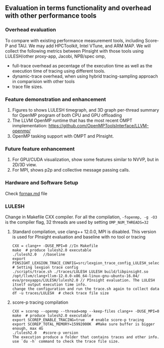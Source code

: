 ## Evaluation in terms functionality and overhead with other performance tools

### Overhead evaluation
To compare with existing performance measurement tools, including Score-P and TAU. We may add HPCToolkit, Intel VTune, and ARM MAP. 
We will collect the following metrics between PInsight with those tools using LULESH/other proxy-app, Jacobi, NPB/spec omp, 
 * full-trace overhead as pecentage of the execution time as well as the execution time of tracing using different tools. 
 * dynamic-trace overhead, when using hybrid tracing-sampling approach in comparision with other tools
 * trace file sizes. 

### Feature demonstration and enhancement
1. Figures to shows LULESH timegraph, and 3D graph per-thread summary for OpenMP program of both CPU and GPU offloading
3. The LLVM OpenMP runtime that has the most recent OMPT inmplementation: https://github.com/OpenMPToolsInterface/LLVM-openmp/
4. OpenMP tasking support with OMPT and PInsight. 

### Future feature enhancement
1. For GPU/CUDA visualization, show some features similar to NVVP, but in 2D/3D view. 
1. For MPI, shows p2p and collective message passing calls.  

### Hardware and Software Setup
Check [fornax.md](fornax.md) file

### LULESH
Change in Makefile CXX compiler. For all the compilation, `-fopenmp, -g -O3` is the compiler flag, 32 threads are used by setting `OMP_NUM_THREADS=32`
1. Standard compilation, use clang++ 12.0.0, MPI is disabled. This version is used for PInsight evaluation and baseline with no tool or tracing

       CXX = clang++ -DUSE_MPI=0 //In Makefile
       make  # produce lulesh2.0 executable
       ./lulesh2.0   //baseline
       export PINSIGHT_LEXGION_TRACE_CONFIG=src/lexgion_trace_config_LULESH_selective.txt # Setting lexgion trace config
       ./scripts/trace.sh ./traces/LULESH LULESH build/libpinsight.so /opt/llvm/clang+llvm-12.0.0-x86_64-linux-gnu-ubuntu-16.04/ eva/proxyapps/LULESH/lulesh2.0 // PInsight evaluation. The LULESH itself output execution time info. 
       change the configuration and run the trace.sh again to collect data
       df -u traces/LULESH  # check trace file size
  
2.  score-p tracing compilation 

        CXX = scorep --openmp --thread=omp --keep-files clang++ -DUSE_MPI=0
        make  # produce lulesh2.0 executable
        export SCOREP_ENABLE_TRACING=true   # enable score-p tracing
        export SCOREP_TOTAL_MEMORY=15992000K  #Make sure buffer is bigger enough, max 4G
        ./lulesh2.0   #score-p version
        The execution produce a folder that contains traces and other info. use `du -h` command to check the trace file size. 
     
    
